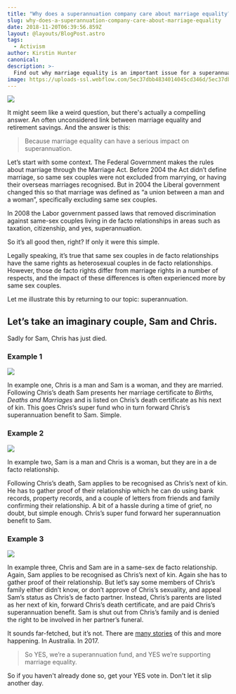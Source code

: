 ```yaml
---
title: "Why does a superannuation company care about marriage equality?"
slug: why-does-a-superannuation-company-care-about-marriage-equality
date: 2018-11-20T06:39:56.859Z
layout: @layouts/BlogPost.astro
tags:
  - Activism
author: Kirstin Hunter
canonical:
description: >-
  Find out why marriage equality is an important issue for a superannuation fund. It might not be the answer you'd expect.
image: https://uploads-ssl.webflow.com/5ec37dbb4834014045cd346d/5ec37dbc4834018023cd3d4a_Blog%20-%20main%20images.png
---
```


![](https://uploads-ssl.webflow.com/5ec37dbb4834014045cd346d/5ec37dbc4834018023cd3d4a_Blog%20-%20main%20images.png)

It might seem like a weird question, but there's actually a compelling answer. An often unconsidered link between marriage equality and retirement savings. And the answer is this:

> Because marriage equality can have a serious impact on superannuation.

Let’s start with some context. The Federal Government makes the rules about marriage through the Marriage Act. Before 2004 the Act didn’t define marriage, so same sex couples were not excluded from marrying, or having their overseas marriages recognised. But in 2004 the Liberal government changed this so that marriage was defined as “a union between a man and a woman”, specifically excluding same sex couples.

In 2008 the Labor government passed laws that removed discrimination against same-sex couples living in de facto relationships in areas such as taxation, citizenship, and yes, superannuation.

So it’s all good then, right? If only it were this simple.

Legally speaking, it’s true that same sex couples in de facto relationships have the same rights as heterosexual couples in de facto relationships. However, those de facto rights differ from marriage rights in a number of respects, and the impact of these differences is often experienced more by same sex couples.

Let me illustrate this by returning to our topic: superannuation.

## Let’s take an imaginary couple, Sam and Chris. 

Sadly for Sam, Chris has just died.

### Example 1

![](https://uploads-ssl.webflow.com/5ec37dbb4834014045cd346d/5ec37dbc4834016bb1cd3cec_why-superfund-cares-marriage-equality_1.png)

In example one, Chris is a man and Sam is a woman, and they are married. Following Chris’s death Sam presents her marriage certificate to _Births, Deaths and Marriages_ and is listed on Chris’s death certificate as his next of kin. This goes Chris’s super fund who in turn forward Chris’s superannuation benefit to Sam. Simple.

### Example 2

![](https://uploads-ssl.webflow.com/5ec37dbb4834014045cd346d/5ec37dbc4834014c80cd3c86_why-superfund-cares-marriage-equality_2.png)

In example two, Sam is a man and Chris is a woman, but they are in a de facto relationship.

Following Chris’s death, Sam applies to be recognised as Chris’s next of kin. He has to gather proof of their relationship which he can do using bank records, property records, and a couple of letters from friends and family confirming their relationship. A bit of a hassle during a time of grief, no doubt, but simple enough. Chris’s super fund forward her superannuation benefit to Sam.

### Example 3

![](https://uploads-ssl.webflow.com/5ec37dbb4834014045cd346d/5ec37dbc48340145a7cd3beb_why-superfund-cares-marriage-equality_3.png)

In example three, Chris and Sam are in a same-sex de facto relationship. Again, Sam applies to be recognised as Chris’s next of kin. Again she has to gather proof of their relationship. But let’s say some members of Chris’s family either didn’t know, or don’t approve of Chris’s sexuality, and appeal Sam’s status as Chris’s de facto partner. Instead, Chris’s parents are listed as her next of kin, forward Chris’s death certificate, and are paid Chris’s superannuation benefit. Sam is shut out from Chris’s family and is denied the right to be involved in her partner’s funeral.

It sounds far-fetched, but it’s not. There are [many stories](https://www.theguardian.com/commentisfree/2015/nov/13/with-a-marriage-certificate-ben-jago-could-have-laid-his-partner-to-rest-without-it-he-was-a-stranger) of this and more happening. In Australia. In 2017.

> So YES, we’re a superannuation fund, and YES we’re supporting marriage equality.

So if you haven't already done so, get your YES vote in. Don't let it slip another day.
